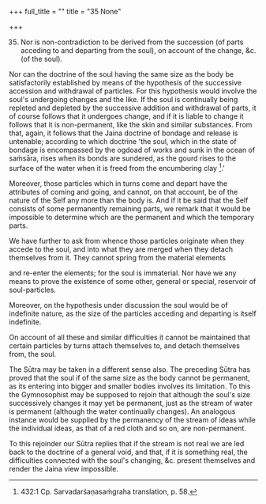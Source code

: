 +++
full_title = ""
title = "35 None"

+++


35. Nor is non-contradiction to be derived from the succession (of parts acceding to and departing from the soul), on account of the change, &c. (of the soul).

Nor can the doctrine of the soul having the same size as the body be satisfactorily established by means of the hypothesis of the successive accession and withdrawal of particles. For this hypothesis would involve the soul's undergoing changes and the like. If the soul is continually being repleted and depleted by the successive addition and withdrawal of parts, it of course follows that it undergoes change, and if it is liable to change it follows that it is non-permanent, like the skin and similar substances. From that, again, it follows that the Jaina doctrine of bondage and release is untenable; according to which doctrine 'the soul, which in the state of bondage is encompassed by the ogdoad of works and sunk in the ocean of saṁsāra, rises when its bonds are sundered, as the gourd rises to the surface of the water when it is freed from the encumbering clay [^fn_419].'

Moreover, those particles which in turns come and depart have the attributes of coming and going, and cannot, on that account, be of the nature of the Self any more than the body is. And if it be said that the Self consists of some permanently remaining parts, we remark that it would be impossible to determine which are the permanent and which the temporary parts.

We have further to ask from whence those particles originate when they accede to the soul, and into what they are merged when they detach themselves from it. They cannot spring from the material elements

[^fn_419]: 432:1 Cp. Sarvadarśaṇasaṁgraha translation, p. 58.

and re-enter the elements; for the soul is immaterial. Nor have we any means to prove the existence of some other, general or special, reservoir of soul-particles.

Moreover, on the hypothesis under discussion the soul would be of indefinite nature, as the size of the particles acceding and departing is itself indefinite.

On account of all these and similar difficulties it cannot be maintained that certain particles by turns attach themselves to, and detach themselves from, the soul.

The Sūtra may be taken in a different sense also. The preceding Sūtra has proved that the soul if of the same size as the body cannot be permanent, as its entering into bigger and smaller bodies involves its limitation. To this the Gymnosophist may be supposed to rejoin that although the soul's size successively changes it may yet be permanent, just as the stream of water is permanent (although the water continually changes). An analogous instance would be supplied by the permanency of the stream of ideas while the individual ideas, as that of a red cloth and so on, are non-permanent.

To this rejoinder our Sūtra replies that if the stream is not real we are led back to the doctrine of a general void, and that, if it is something real, the difficulties connected with the soul's changing, &c. present themselves and render the Jaina view impossible.

